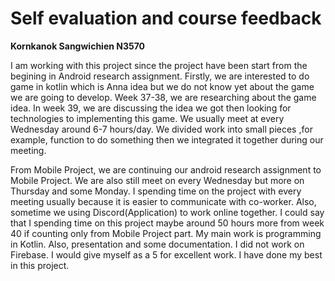 # Self evaluation and course feedback
**Kornkanok Sangwichien N3570**

I am working with this project since the project have been start from the begining in Android research assignment. 
Firstly, we are interested to do game in kotlin which is Anna idea but we do not know yet about the game we are going to develop. 
Week 37-38, we are researching about the game idea. In week 39, we are discussing the idea we got then looking for technologies to implementing this game.
We usually meet at every Wednesday around 6-7 hours/day. We divided work into small pieces ,for example, function to do something then we integrated it together during our meeting.

From Mobile Project, we are continuing our android research assignment to Mobile Project. We are also still meet on every Wednesday but more on Thursday and some Monday.
I spending time on the project with every meeting usually because it is easier to communicate with co-worker. Also, sometime we using Discord(Application) to work online together.
I could say that I spending time on this project maybe around 50 hours more from week 40 if counting only from Mobile Project part.
My main work is programming in Kotlin. Also, presentation and some documentation. I did not work on Firebase.
I would give myself as a 5 for excellent work. I have done my best in this project.


